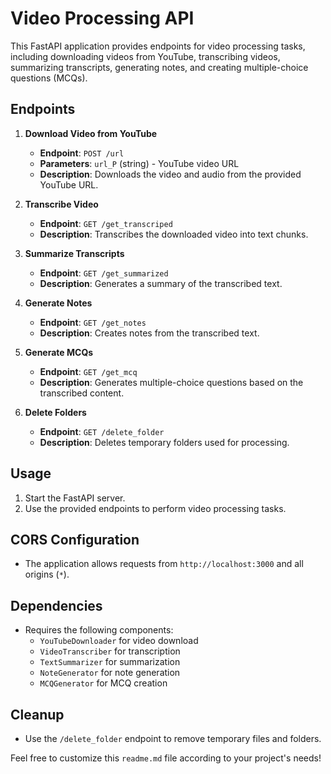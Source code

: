 # Video Processing API

This FastAPI application provides endpoints for video processing tasks, including downloading videos from YouTube, transcribing videos, summarizing transcripts, generating notes, and creating multiple-choice questions (MCQs).

## Endpoints

1. **Download Video from YouTube**
   - **Endpoint**: `POST /url`
   - **Parameters**: `url_P` (string) - YouTube video URL
   - **Description**: Downloads the video and audio from the provided YouTube URL.

2. **Transcribe Video**
   - **Endpoint**: `GET /get_transcriped`
   - **Description**: Transcribes the downloaded video into text chunks.

3. **Summarize Transcripts**
   - **Endpoint**: `GET /get_summarized`
   - **Description**: Generates a summary of the transcribed text.

4. **Generate Notes**
   - **Endpoint**: `GET /get_notes`
   - **Description**: Creates notes from the transcribed text.

5. **Generate MCQs**
   - **Endpoint**: `GET /get_mcq`
   - **Description**: Generates multiple-choice questions based on the transcribed content.

6. **Delete Folders**
   - **Endpoint**: `GET /delete_folder`
   - **Description**: Deletes temporary folders used for processing.

## Usage
1. Start the FastAPI server.
2. Use the provided endpoints to perform video processing tasks.

## CORS Configuration
- The application allows requests from `http://localhost:3000` and all origins (`*`).

## Dependencies
- Requires the following components:
  - `YouTubeDownloader` for video download
  - `VideoTranscriber` for transcription
  - `TextSummarizer` for summarization
  - `NoteGenerator` for note generation
  - `MCQGenerator` for MCQ creation

## Cleanup
- Use the `/delete_folder` endpoint to remove temporary files and folders.

Feel free to customize this `readme.md` file according to your project's needs!
